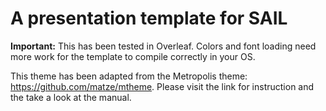 # A presentation template for SAIL

**Important:** This has been tested in Overleaf. Colors and font loading need more work for the template to compile correctly in your OS.

This theme has been adapted from the Metropolis theme: https://github.com/matze/mtheme. Please visit the link for instruction and the take a look at the manual.